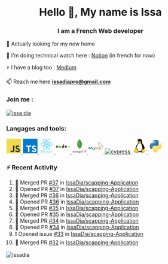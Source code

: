 <h1 align="center">Hello 👋, My name is Issa</h1>
<h3 align="center">I am a French Web developer</h3>


🔭 Actually looking for my new home


📝 I'm doing technical watch here :  [Notion](https://www.notion.so/Veille-Techno-Issa-2572f315bd9348c3a13dcb8b8c3cdb0d) (in french for now)

⚡ I have a blog too : [Medium](https://medium.com/@issadia)

📫 Reach me here **issadiapro@gmail.com**

<h3 align="left">Join me :</h3>
<p align="left">
<a href="https://linkedin.com/in/issa-dia-dev/" target="blank"><img align="center" src="https://raw.githubusercontent.com/rahuldkjain/github-profile-readme-generator/master/src/images/icons/Social/linked-in-alt.svg" alt="issa dia" height="30" width="40" /></a>
</p>

<h3 align="left">Langages and tools:</h3>
<p align="left"> 
  <a href="https://developer.mozilla.org/en-US/docs/Web/JavaScript" target="_blank"> <img src="https://raw.githubusercontent.com/devicons/devicon/master/icons/javascript/javascript-original.svg" alt="javascript" width="40" height="40"/> </a>
  <a href="https://www.typescriptlang.org/" target="_blank"> <img src="https://raw.githubusercontent.com/devicons/devicon/master/icons/typescript/typescript-original.svg" alt="typescript" width="40" height="40"/> </a>
  <a href="https://reactjs.org/" target="_blank"> <img src="https://raw.githubusercontent.com/devicons/devicon/master/icons/react/react-original-wordmark.svg" alt="react" width="40" height="40"/> </a>
  <a href="https://nodejs.org" target="_blank"> <img src="https://raw.githubusercontent.com/devicons/devicon/master/icons/nodejs/nodejs-original-wordmark.svg" alt="nodejs" width="40" height="40"/> </a>
   <a href="https://www.mongodb.com/" target="_blank"> <img src="https://raw.githubusercontent.com/devicons/devicon/master/icons/mongodb/mongodb-original-wordmark.svg" alt="mongodb" width="40" height="40"/> </a>
  <a href="https://www.mysql.com/" target="_blank"> <img src="https://raw.githubusercontent.com/devicons/devicon/master/icons/mysql/mysql-original-wordmark.svg" alt="mysql" width="40" height="40"/> </a>
  <a href="https://www.cypress.io" target="_blank"> <img src="https://raw.githubusercontent.com/simple-icons/simple-icons/6e46ec1fc23b60c8fd0d2f2ff46db82e16dbd75f/icons/cypress.svg" alt="cypress" width="40" height="40"/> </a>
  <a href="https://www.linux.org/" target="_blank"> <img src="https://raw.githubusercontent.com/devicons/devicon/master/icons/linux/linux-original.svg" alt="linux" width="40" height="40"/> </a> 
    <a href="https://www.python.org" target="_blank"> <img src="https://raw.githubusercontent.com/devicons/devicon/master/icons/python/python-original.svg" alt="python" width="40" height="40"/> </a>
</p>

### :zap: Recent Activity

<!--START_SECTION:activity-->
1. 🎉 Merged PR [#37](https://github.com/IssaDia/scapping-Application/pull/37) in [IssaDia/scapping-Application](https://github.com/IssaDia/scapping-Application)
2. 💪 Opened PR [#37](https://github.com/IssaDia/scapping-Application/pull/37) in [IssaDia/scapping-Application](https://github.com/IssaDia/scapping-Application)
3. 🎉 Merged PR [#36](https://github.com/IssaDia/scapping-Application/pull/36) in [IssaDia/scapping-Application](https://github.com/IssaDia/scapping-Application)
4. 💪 Opened PR [#36](https://github.com/IssaDia/scapping-Application/pull/36) in [IssaDia/scapping-Application](https://github.com/IssaDia/scapping-Application)
5. 🎉 Merged PR [#35](https://github.com/IssaDia/scapping-Application/pull/35) in [IssaDia/scapping-Application](https://github.com/IssaDia/scapping-Application)
6. 💪 Opened PR [#35](https://github.com/IssaDia/scapping-Application/pull/35) in [IssaDia/scapping-Application](https://github.com/IssaDia/scapping-Application)
7. 🎉 Merged PR [#34](https://github.com/IssaDia/scapping-Application/pull/34) in [IssaDia/scapping-Application](https://github.com/IssaDia/scapping-Application)
8. 💪 Opened PR [#34](https://github.com/IssaDia/scapping-Application/pull/34) in [IssaDia/scapping-Application](https://github.com/IssaDia/scapping-Application)
9. ❗️ Opened issue [#33](https://github.com/IssaDia/scapping-Application/issues/33) in [IssaDia/scapping-Application](https://github.com/IssaDia/scapping-Application)
10. 🎉 Merged PR [#32](https://github.com/IssaDia/scapping-Application/pull/32) in [IssaDia/scapping-Application](https://github.com/IssaDia/scapping-Application)
<!--END_SECTION:activity-->

<p><img align="center" src="https://github-readme-streak-stats.herokuapp.com/?user=issadia&" alt="issadia" /></p>

